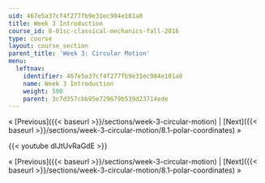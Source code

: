 ```yaml
---
uid: 467e5a37cf4f277fb9e31ec984e101a8
title: Week 3 Introduction
course_id: 8-01sc-classical-mechanics-fall-2016
type: course
layout: course_section
parent_title: 'Week 3: Circular Motion'
menu:
  leftnav:
    identifier: 467e5a37cf4f277fb9e31ec984e101a8
    name: Week 3 Introduction
    weight: 590
    parent: 3c7d357cbb95e729679b539d23714ede
---
```


« [Previous]({{< baseurl >}}/sections/week-3-circular-motion) | [Next]({{< baseurl >}}/sections/week-3-circular-motion/8.1-polar-coordinates) »

{{< youtube dlJtUvRaGdE >}}

« [Previous]({{< baseurl >}}/sections/week-3-circular-motion) | [Next]({{< baseurl >}}/sections/week-3-circular-motion/8.1-polar-coordinates) »